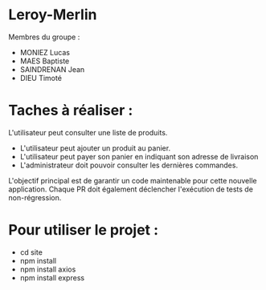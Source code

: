 # Leroy-Merlin
Membres du groupe :

- MONIEZ Lucas
- MAES Baptiste
- SAINDRENAN Jean
- DIEU Timoté

# Taches à réaliser :

L'utilisateur peut consulter une liste de produits.
- L'utilisateur peut ajouter un produit au panier.
- L'utilisateur peut payer son panier en indiquant son adresse de livraison
- L'administrateur doit pouvoir consulter les dernières commandes.

L'objectif principal est de garantir un code maintenable pour cette nouvelle application. Chaque
PR doit également déclencher l'exécution de tests de non-régression.

# Pour utiliser le projet :

- cd site
- npm install
- npm install axios
- npm install express